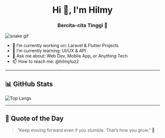 <h1 align="center">Hi 👋, I'm Hilmy</h1>
<h3 align="center">Bercita-cita Tinggi 🚀</h3>


![snake gif](https://github.com/Mhvanreal/snk/blob/output/github-contribution-grid-snake.gif?raw=true)


- 🔭 I’m currently working on: Laravel & Flutter Projects  
- 🌱 I’m currently learning: UI/UX & API  
- 💬 Ask me about: Web Dev, Mobile App, or Anything Tech  
- 📫 How to reach me: @hilmyluz2

---

## 📊 GitHub Stats
![Top Langs](https://github-readme-stats.vercel.app/api/top-langs/?username=mhvanreal&layout=compact&theme=tokyonight)

---

## 🧠 Quote of the Day

> “Keep moving forward even if you stumble. That’s how you grow.” 🚀
